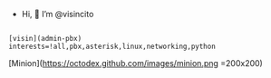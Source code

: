 - Hi, 👋 I’m @visincito



```

[visin](admin-pbx)
interests=!all,pbx,asterisk,linux,networking,python

``` 

[Minion](https://octodex.github.com/images/minion.png =200x200)
